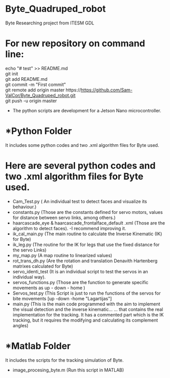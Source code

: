 # Byte_Quadruped_robot
Byte Researching project from ITESM GDL

# For new repository on command line:

echo "# test" >> README.md 
<br />
git init   <br />
git add README.md  <br />
git commit -m "First commit"  <br /> 
git remote add origin master https://https://github.com/Sam-ValCor/Byte_Quadruped_robot.git  <br />
git push -u origin master  <br />

* The python scripts are development for a Jetson Nano microcontroller.

#  *Python Folder
It includes some python codes and two .xml algorithm files for Byte used.

# Here are several python codes and two .xml algorithm files for Byte used.
* Cam_Test.py ( An individual test to detect faces and visualize its behaviour.)
* constants.py (Those are the constants defined for servo motors, values for distance between servo links, among others.)
* haarcascade_eye & haarcascade_frontalface_default .xml (Those are the algorithm to detect faces). -I recommend improving it. 
* ik_cal_main.py (The  main routine to calculate the Inverse Kinematic (IK) for Byte)
* ik_leg.py (The routine for the IK for legs that use the fixed distance for the servo Links)
* my_map.py (A map routine to linearized values)
* rot_trans_dh.py (Are the rotation and translation Denavith Hartenberg matrixes calculated for Byte)
* servo_identi_test (It is an individual script to test the servos in an individual way).
* servos_functions.py (Those are the function to generate specific movements as up - down - home )
* Servos_test.py (This Script is just to run the functions of the servos for bite movements [up -down -home "Lagartijas"]
* main.py (This is the main code programmed with the aim to implement the visual detection and the inverse kinematic...
... that contains the real implementation for the tracking. It has a commented part which is the IK tracking, but it requires the modifying and calculating its complement angles)

# *Matlab Folder
It includes the scripts for the tracking simulation of Byte.

* image_procesing_byte.m (Run this script in MATLAB)


